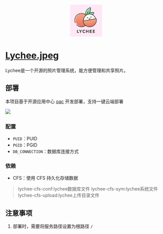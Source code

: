 <p align="center">
  <img height="100px" src="./lychee.jpeg" />
</p>

# [Lychee.jpeg](https://github.com/electerious/Lychee)

Lychee是一个开源的照片管理系统，能方便管理和共享照片。

## 部署

本项目基于开源应用中心 [oac](https://app.cloud.tencent.com/) 开发部署，支持一键云端部署


[![](https://main.qcloudimg.com/raw/67f5a389f1ac6f3b4d04c7256438e44f.svg)](https://console.cloud.tencent.com/tcb/env/index?action=CreateAndDeployCloudBaseProject&appUrl=https%3A%2F%2Fgithub.com%2Fjjasonzhang0215%2FTencentCloudBase-Lychee&branch=master)

### 配置

- `PUID`：PUID
- `PGID`：PGID
- `DB_CONNECTION`：数据库连接方式


### 依赖

- CFS：使用 CFS 持久化存储数据
> lychee-cfs-conf:lychee数据库文件
> lychee-cfs-sym:lychee系统文件
> lychee-cfs-upload:lychee上传目录文件

## 注意事项

1. 部署时，需要将服务路径设置为根路径 `/`
